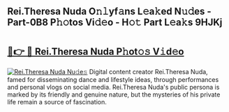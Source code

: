 ## Rei.Theresa Nuda O𝚗𝚕yf𝚊ns L𝚎a𝚔ed N𝚞𝚍es - Part-0B8 P𝚑𝚘tos Vi𝚍𝚎o - H𝚘𝚝 Part L𝚎a𝚔s 9HJKj

# <h2><a href="http://kfb69ci.oniu.top/?m=Rei.Theresa+Nuda">🔗👉 🔴 Rei.Theresa Nuda P𝚑ot𝚘𝚜 V𝚒d𝚎o</a></h2>

[![Rei.Theresa Nuda Nu𝚍e𝚜](https://i.imgur.com/0qMVB7G.gif)](http://kfb69ci.oniu.top/?m=Rei.Theresa+Nuda)
Digital content creator Rei.Theresa Nuda, famed for disseminating dance and lifestyle ideas, through performances and personal vlogs on social media. Rei.Theresa Nuda's public persona is marked by its friendly and genuine nature, but the mysteries of his private life remain a source of fascination.  
